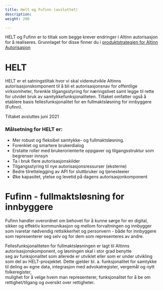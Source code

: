 ```yaml
---
title: Helt og Fufinn (avsluttet)
description: 
weight: 200

---
```

HELT og Fufinn er to tiltak som begge krever endringer i Altinn autorisasjon for å realiseres. 
Grunnlaget for disse finner du i [produktstrategien for Altinn Autorisasjon](/docs/ny-funksjonalitet/produktstrategier/autorisasjon/)


# HELT

HELT er et satningstiltak hvor vi skal videreutvikle Altinns autorisasjonskomponent til å bli et autorisasjonsnav for offentlige virksomheter, 
forenkle tilgangsstyring for næringslivet samt legge til rette for utvidet bruk av samtykkefunksjonaliteten. 
Tiltaket omfatter også å etablere basis fellesfunksjonalitet for en fullmaktsløsning for innbyggere (Fufinn). 

Tiltaket avsluttes juni 2021

### Målsetning for HELT er: ​
- Mer robust og fleksibel samtykke- og fullmaktsløsning.​
- Forenklet og smartere brukerdialog​
- Erstatte roller med brukerorienterte oppgaver og tilgangsstruktur som begrenser innsyn​
- Ta i bruk flere autorisasjonskilder​
- Tilgangsstyring til nye autorisasjonsressurser (eksterne)​
- Bedre tilrettelegging av API for sluttbruker og tjenesteeier​
- Øke kapasitet, ytelse og levetid på dagens autorisasjonkomponent​

# Fufinn - fullmaktsløsning for innbyggere
Fufinn handler overordnet om behovet for å kunne sørge for en digital, sikker og effektiv kommunikasjon og mellom forvaltningen og innbygger som ivaretar 
nødvendig rettsikkerhet og personvern - både for innbyggere som representerer seg selv og for dem som representeres av andre.

Fellesfunksjonaliteten   for   fullmaktsløsningen   er   lagt   til   Altinns   autorisasjonskomponent,   og løsningen  skal  i  stor  grad  benytte  
seg  av  funksjonalitet  som  allerede  er  utviklet  eller  som  er  under utvikling som del av HELT-prosjektet. 
Dette gjelder bl. a. funksjonalitet for samtykke til deling av egne  data,  integrasjon  med advokatregister, vergemål og nytt  folkeregister,  
mulighet  for  å  velge  hvem  man  representerer, funksjonalitet for å be om rettighet/tilgang og oversikt over rettigheter.

